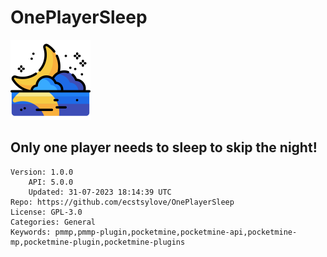 # OnePlayerSleep
<img src="https://raw.githubusercontent.com/iLVOEWOCK/OnePlayerSleep/e95aa47ae7a75cc9a319c1deda48a223adf46e9d/icon.png" width="128" height="128" />

## Only one player needs to sleep to skip the night!
```properties
Version: 1.0.0
    API: 5.0.0
    Updated: 31-07-2023 18:14:39 UTC
Repo: https://github.com/ecstsylove/OnePlayerSleep
License: GPL-3.0
Categories: General
Keywords: pmmp,pmmp-plugin,pocketmine,pocketmine-api,pocketmine-mp,pocketmine-plugin,pocketmine-plugins
```